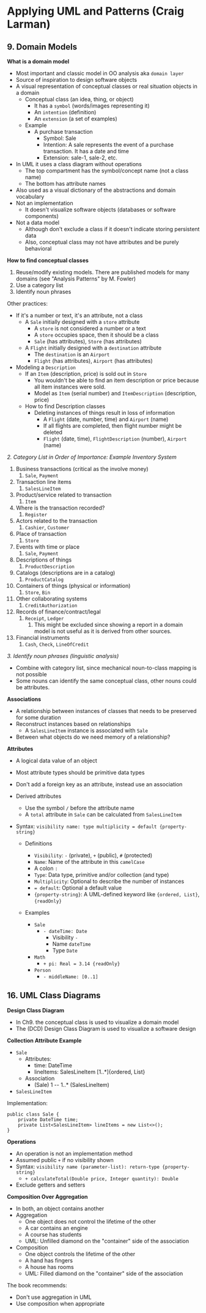 # Applying UML and Patterns (Craig Larman)

## 9. Domain Models

**What is a domain model**

* Most important and classic model in OO analysis aka `domain layer`
* Source of inspiration to design software objects
* A visual representation of conceptual classes or real situation objects in a domain
  * Conceptual class (an idea, thing, or object)
    * It has a `symbol` (words/images representing it)
    * An `intention` (definition)
    * An `extension` (a set of examples)
  * Example
    * A purchase transaction
      * Symbol: Sale
      * Intention: A sale represents the event of a purchase transaction. It has a date and time
      * Extension: sale-1, sale-2, etc.
* In UML it uses a class diagram without operations
  * The top compartment has the symbol/concept name (not a class name)
  * The bottom has attribute names
* Also used as a visual dictionary of the abstractions and domain vocabulary
* Not an implementation
  * It doesn't visualize software objects (databases or software components)
* Not a data model
  * Although don't exclude a class if it doesn't indicate storing persistent data
  * Also, conceptual class may not have attributes and be purely behavioral

**How to find conceptual classes**

1. Reuse/modify existing models. There are published models for many domains (see "Analysis Patterns" by M. Fowler)
2. Use a category list
3. Identify noun phrases

Other practices:

* If it's a number or text, it's an attribute, not a class
  * A `Sale` initially designed with a `store` attribute
    * A `store` is not considered a number or a text
    * A `store` occupies space, then it should be a class
    * `Sale` (has attributes), `Store` (has attributes)
  * A `Flight` initially designed with a `destination` attribute
    * The `destination` is an `Airport`
    * `Flight` (has attributes), `Airport` (has attributes)
* Modeling a `Description`
  * If an `Item` (description, price) is sold out in `Store`
    * You wouldn't be able to find an item description or price because all item instances were sold.
    * Model as `Item` (serial number) and `ItemDescription` (description, price)
  * How to find Description classes
    * Deleting instances of things result in loss of information
      * A `Flight` (date, number, time) and `Airport` (name)
      * If all flights are completed, then flight number might be deleted
      * `Flight` (date, time), `FlightDescription` (number), `Airport` (name)

*2. Category List in Order of Importance: Example Inventory System*

1. Business transactions (critical as the involve money)
   1. `Sale`, `Payment`
2. Transaction line items
   1. `SalesLineItem`
3. Product/service related to transaction
   1. `Item`
4. Where is the transaction recorded?
   1. `Register`
5. Actors related to the transaction
   1. `Cashier`, `Customer`
6. Place of transaction
   1. `Store`
7. Events with time or place
   1. `Sale`, `Payment`
8. Descriptions of things
   1. `ProductDescription`
9. Catalogs (descriptions are in a catalog)
   1.  `ProductCatalog`
10. Containers of things (physical or information)
    1.  `Store`, `Bin`
11. Other collaborating systems
    1.  `CreditAuthorization`
12. Records of finance/contract/legal
    1.  `Receipt`, `Ledger`
        1.  This might be excluded since showing a report in a domain model is not useful as it is derived from other sources.
13. Financial instruments
    1.  `Cash`, `Check`, `LineOfCredit`

*3. Identify noun phrases (linguistic analysis)*

* Combine with category list, since mechanical noun-to-class mapping is not possible
* Some nouns can identify the same conceptual class, other nouns could be attributes.

**Associations**

* A relationship between instances of classes that needs to be preserved for some duration
* Reconstruct instances based on relationships
  * A `SalesLineItem` instance is associated with `Sale`
* Between what objects do we need memory of a relationship?

**Attributes**

* A logical data value of an object
* Most attribute types should be primitive data types
* Don't add a foreign key as an attribute, instead use an association
* Derived attributes
  * Use the symbol `/` before the attribute name
  * A `total` attribute in `Sale` can be calculated from `SalesLineItem`

* Syntax: `visibility name: type multiplicity = default {property-string}`
  * Definitions
    * `Visibility`: `-` (private), `+` (public), `#` (protected)
    * `Name`: Name of the attribute in this `camelCase`
    * A colon `:`
    * `Type`: Data type, primitive and/or collection (and type)
    * `Multiplicity`: Optional to describe the number of instances
    * `= default`: Optional a default value
    * `{property-string}`: A UML-defined keyword like `{ordered, List}`, `{readOnly}`
  
  * Examples
    * `Sale`
      * `- dateTime: Date`
        * Visibility `-`
        * Name `dateTime`
        * Type `Date`
    * `Math`
      * `+ pi: Real = 3.14 {readOnly}`
    * `Person`
      * `- middleName: [0..1]`

## 16. UML Class Diagrams

**Design Class Diagram**

* In Ch9. the conceptual class is used to visualize a domain model
* The (DCD) Design Class Diagram is used to visualize a software design

**Collection Attribute Example**

* `Sale`
  * Attributes:
    * time: DateTime
    * lineItems: SalesLineItem [1..*]{ordered, List}
  * Association
    * (Sale) 1 -- 1..* (SalesLineItem)
* `SalesLineItem`

Implementation:

    public class Sale {
        private DateTime time;
        private List<SalesLineItem> lineItems = new List<>();
    }

**Operations**

* An operation is not an implementation method
* Assumed public `+` if no visibility shown
* Syntax: `visibility name (parameter-list): return-type {property-string}`
  * `+ calculateTotal(Double price, Integer quantity): Double`
* Exclude getters and setters

**Composition Over Aggregation**

* In both, an object contains another
* Aggregation
  * One object does not control the lifetime of the other
  * A car contains an engine
  * A course has students
  * UML: Unfilled diamond on the "container" side of the association
* Composition
  * One object controls the lifetime of the other
  * A hand has fingers
  * A house has rooms
  * UML: Filled diamond on the "container" side of the association

The book recommends:

* Don't use aggregation in UML
* Use composition when appropriate